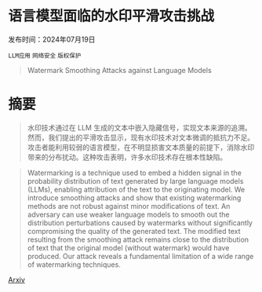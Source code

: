 # 语言模型面临的水印平滑攻击挑战

发布时间：2024年07月19日

`LLM应用` `网络安全` `版权保护`

> Watermark Smoothing Attacks against Language Models

# 摘要

> 水印技术通过在 LLM 生成的文本中嵌入隐藏信号，实现文本来源的追溯。然而，我们提出的平滑攻击显示，现有水印技术对文本微调的抵抗力不足。攻击者能利用较弱的语言模型，在不明显损害文本质量的前提下，消除水印带来的分布扰动。这种攻击表明，许多水印技术存在根本性缺陷。

> Watermarking is a technique used to embed a hidden signal in the probability distribution of text generated by large language models (LLMs), enabling attribution of the text to the originating model. We introduce smoothing attacks and show that existing watermarking methods are not robust against minor modifications of text. An adversary can use weaker language models to smooth out the distribution perturbations caused by watermarks without significantly compromising the quality of the generated text. The modified text resulting from the smoothing attack remains close to the distribution of text that the original model (without watermark) would have produced. Our attack reveals a fundamental limitation of a wide range of watermarking techniques.

[Arxiv](https://arxiv.org/abs/2407.14206)